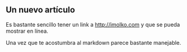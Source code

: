 ## Un nuevo artículo

Es bastante sencillo tener un link a <http://imolko.com>  y que se pueda mostrar en línea.

Una vez que te acostumbra al markdown parece bastante manejable.
